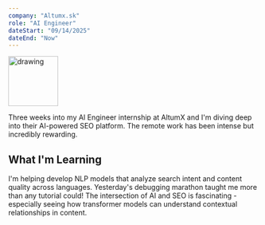 ```yaml
---
company: "Altumx.sk"
role: "AI Engineer"
dateStart: "09/14/2025"
dateEnd: "Now"
---
```


<a href="https://altumx.sk/en/"><img src="https://altumx.sk/static/images/logos/topbar_logo_dark.svg" alt="drawing" width="100"  /></a>

Three weeks into my AI Engineer internship at AltumX and I'm diving deep into their AI-powered SEO platform. The remote work has been intense but incredibly rewarding.

## What I'm Learning

I'm helping develop NLP models that analyze search intent and content quality across languages. Yesterday's debugging marathon taught me more than any tutorial could! The intersection of AI and SEO is fascinating - especially seeing how transformer models can understand contextual relationships in content.
